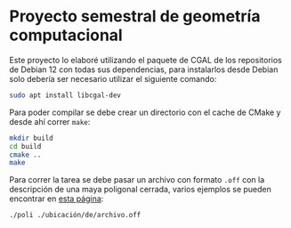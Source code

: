 
# Proyecto semestral de geometría computacional

Este proyecto lo elaboré utilizando el paquete de CGAL de los repositorios 
de Debian 12 con todas sus dependencias, para instalarlos desde Debian solo
debería ser necesario utilizar el siguiente comando:
```bash
sudo apt install libcgal-dev
```

Para poder compilar se debe crear un directorio con el cache de CMake y desde
ahí correr `make`:
```bash
mkdir build
cd build
cmake ..
make
```

Para correr la tarea se debe pasar un archivo con formato `.off` con la descripción
de una maya poligonal cerrada, varios ejemplos se pueden encontrar en 
[esta página](https://people.sc.fsu.edu/~jburkardt/data/off/off.html):
```bash
./poli ./ubicación/de/archivo.off
```


